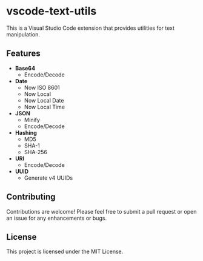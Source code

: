 # vscode-text-utils

This is a Visual Studio Code extension that provides utilities for text manipulation.

## Features

- **Base64**
  - Encode/Decode
- **Date**
  - Now ISO 8601
  - Now Local
  - Now Local Date
  - Now Local Time
- **JSON**
  - Minify
  - Encode/Decode
- **Hashing**
  - MD5
  - SHA-1
  - SHA-256
- **URI**
  - Encode/Decode
- **UUID**
  - Generate v4 UUIDs

## Contributing

Contributions are welcome! Please feel free to submit a pull request or open an issue for any enhancements or bugs.

## License

This project is licensed under the MIT License.
